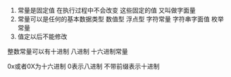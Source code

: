 1. 常量是固定值 在执行过程中不会改变 这些固定的值 又叫做字面量
2. 常量可以是任何的基本数据类型   数值型 浮点型 字符常量 字符串字面值  枚举常量
3. 值定以后不能修改 


整数常量可以有十进制 八进制 十六进制常量

0x或者0X为十六进制
0表示八进制
不带前缀表示十进制

